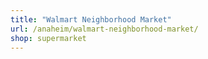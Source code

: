 ```yaml
---
title: "Walmart Neighborhood Market"
url: /anaheim/walmart-neighborhood-market/
shop: supermarket
---
```


